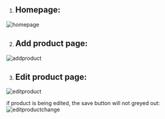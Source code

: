 1. ## **Homepage:**
![homepage](https://github.com/jacklee9611/assessment-jack/assets/58587453/4252812a-0147-4a37-95c0-e11896c12013)

2. ## **Add product page:**
![addproduct](https://github.com/jacklee9611/assessment-jack/assets/58587453/d37b1e65-c25f-45e8-8d32-13dae9841cc3)

3. ## **Edit product page:**
![editproduct](https://github.com/jacklee9611/assessment-jack/assets/58587453/d992e50c-74ea-4bc9-9cba-393d80749f3e)

  if product is being edited, the save button will not greyed out:
  ![editproductchange](https://github.com/jacklee9611/assessment-jack/assets/58587453/96cfc5f8-c683-497d-8120-cd22fc1d3a2c)
